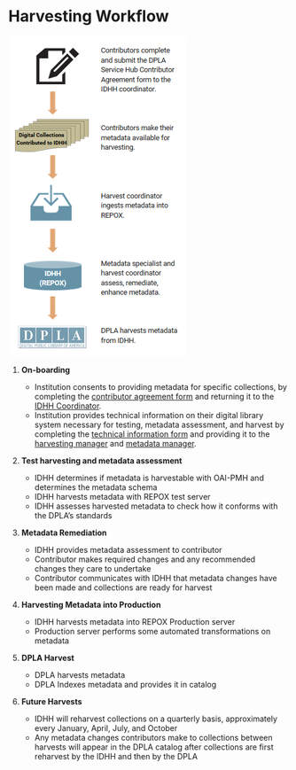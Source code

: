 # Harvesting Workflow

![IDHH harvest workflow illustration, described below](/static/local/illinois/idhh-harvest-workflow.PNG  "IDHH Harvest Workflow Overview")

1. **On-boarding**
   - Institution consents to providing metadata for specific collections, by completing the [contributor agreement form](https://drive.google.com/file/d/0By5ezltuoaTHM016a215dXJHbk0/view) and returning it to the [IDHH Coordinator](/about/contact).
   - Institution provides technical information on their digital library system necessary for testing, metadata assessment, and harvest by completing the [technical information form](https://docs.google.com/document/d/1moX_IVbjwd0twLPUD7Pan5SMlW3f695K-r4udlgNd1c/edit?usp=sharing) and providing it to the [harvesting manager](/about/contact) and [metadata manager](/about/contact).

2. **Test harvesting and metadata assessment**
   - IDHH determines if metadata is harvestable with OAI-PMH and determines the metadata schema
   - IDHH harvests metadata with REPOX test server
   - IDHH assesses harvested metadata to check how it conforms with the DPLA’s standards

3. **Metadata Remediation**
   - IDHH provides metadata assessment to contributor
   - Contributor makes required changes and any recommended changes they care to undertake
   - Contributor communicates with IDHH that metadata changes have been made and collections are ready for harvest

4. **Harvesting Metadata into Production**
   - IDHH harvests metadata into REPOX Production server
   - Production server performs some automated transformations on metadata

5. **DPLA Harvest**
   - DPLA harvests metadata
   - DPLA Indexes metadata and provides it in catalog

6. **Future Harvests**
   - IDHH will reharvest collections on a quarterly basis, approximately every January, April, July, and October
   - Any metadata changes contributors make to collections between harvests will appear in the DPLA catalog after collections are first reharvest by the IDHH and then by the DPLA
